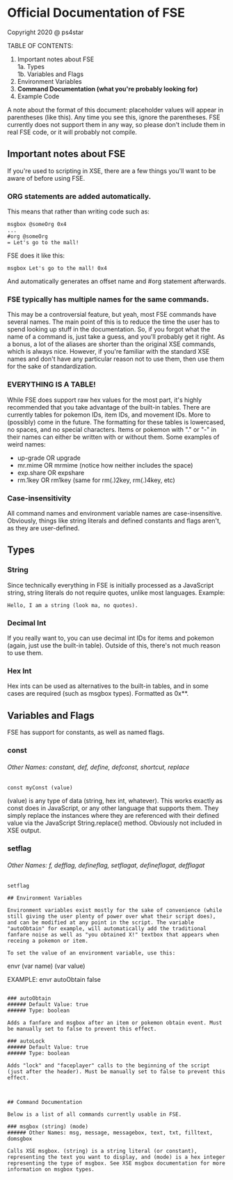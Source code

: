 # Official Documentation of FSE

Copyright 2020 @ ps4star


TABLE OF CONTENTS:

1. Important notes about FSE
<br>1a. Types
<br>1b. Variables and Flags
2. Environment Variables
3. **Command Documentation (what you're probably looking for)**
4. Example Code

A note about the format of this document: placeholder values will appear in parentheses (like this). Any time you see this, ignore the parentheses. FSE currently does not support them in any way, so please don't include them in real FSE code, or it will probably not compile.





## Important notes about FSE

If you're used to scripting in XSE, there are a few things you'll want to be aware of before using FSE.

### ORG statements are added automatically. 
This means that rather than writing code such as:
```
msgbox @someOrg 0x4
...
#org @someOrg
= Let's go to the mall!
```
FSE does it like this:
```
msgbox Let's go to the mall! 0x4
```
And automatically generates an offset name and #org statement afterwards.

### FSE typically has multiple names for the same commands.
This may be a controversial feature, but yeah, most FSE commands have several names. The main point of this is to reduce the time the user has to spend looking up stuff in the documentation. So, if you forgot what the name of a command is, just take a guess, and you'll probably get it right. As a bonus, a lot of the aliases are shorter than the original XSE commands, which is always nice. However, if you're familiar with the standard XSE names and don't have any particular reason not to use them, then use them for the sake of standardization.

### EVERYTHING IS A TABLE!
While FSE does support raw hex values for the most part, it's highly recommended that you take advantage of the built-in tables. There are currently tables for pokemon IDs, item IDs, and movement IDs. More to (possibly) come in the future. The formatting for these tables is lowercased, no spaces, and no special characters. Items or pokemon with "." or "-" in their names can either be written with or without them. Some examples of weird names:

- up-grade OR upgrade
- mr.mime OR mrmime (notice how neither includes the space)
- exp.share OR expshare
- rm.1key OR rm1key (same for rm(.)2key, rm(.)4key, etc)

### Case-insensitivity
All command names and environment variable names are case-insensitive. Obviously, things like string literals and defined constants and flags aren't, as they are user-defined.



## Types

### String
Since technically everything in FSE is initially processed as a JavaScript string, string literals do not require quotes, unlike most languages. Example:
```
Hello, I am a string (look ma, no quotes).
```

### Decimal Int
If you really want to, you can use decimal int IDs for items and pokemon (again, just use the built-in table). Outside of this, there's not much reason to use them.

### Hex Int
Hex ints can be used as alternatives to the built-in tables, and in some cases are required (such as msgbox types). Formatted as 0x**.



## Variables and Flags

FSE has support for constants, as well as named flags.

### const
###### Other Names: constant, def, define, defconst, shortcut, replace
```
const myConst (value)
```
(value) is any type of data (string, hex int, whatever). This works exactly as const does in JavaScript, or any other language that supports them. They simply replace the instances where they are referenced with their defined value via the JavaScript String.replace() method. Obviously not included in XSE output.

### setflag
###### Other Names: f, defflag, defineflag, setflagat, defineflagat, defflagat
```
setflag 

## Environment Variables

Environment variables exist mostly for the sake of convenience (while still giving the user plenty of power over what their script does), and can be modified at any point in the script. The variable "autoObtain" for example, will automatically add the traditional fanfare noise as well as "you obtained X!" textbox that appears when receing a pokemon or item.

To set the value of an environment variable, use this:
```
envr (var name) (var value)

EXAMPLE:
envr autoObtain false
```

### autoObtain
###### Default Value: true
###### Type: boolean

Adds a fanfare and msgbox after an item or pokemon obtain event. Must be manually set to false to prevent this effect.

### autoLock
###### Default Value: true
###### Type: boolean

Adds "lock" and "faceplayer" calls to the beginning of the script (just after the header). Must be manually set to false to prevent this effect.



## Command Documentation

Below is a list of all commands currently usable in FSE.

### msgbox (string) (mode)
###### Other Names: msg, message, messagebox, text, txt, filltext, domsgbox

Calls XSE msgbox. (string) is a string literal (or constant), representing the text you want to display, and (mode) is a hex integer representing the type of msgbox. See XSE msgbox documentation for more information on msgbox types.





















